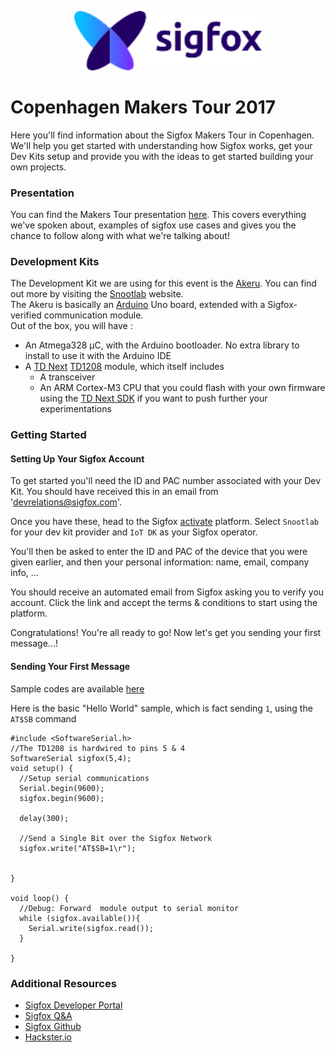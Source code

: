 <p align="center"><img src ="./sigfox.png" width="300"></p>

# Copenhagen Makers Tour 2017

Here you'll find information about the Sigfox Makers Tour in Copenhagen.  
We'll help you get started with understanding how Sigfox works, get your Dev Kits setup and provide you with the ideas to get started building your own projects.

### Presentation

You can find the Makers Tour presentation [here](http://www.slideshare.net/nicolsc-slides/sigfox-makers-tour-copenhagen). This covers everything we've spoken about, examples of sigfox use cases and gives you the chance to follow along with what we're talking about!

### Development Kits

The Development Kit we are using for this event is the [Akeru](//www.akeru.cc/). You can find out more by visiting the [Snootlab](//snootlab.com) website.  
The Akeru is basically an [Arduino](//arduino.cc) Uno board, extended with a Sigfox-verified communication module.  
Out of the box, you will have :

* An Atmega328 µC, with the Arduino bootloader. No extra library to install to use it with the Arduino IDE
* A [TD Next](//www.td-next.com/) [TD1208](//github.com/Telecom-Design/Documentation_TD_RF_Module/blob/master/TD1208%20Datasheet.pdf) module, which itself includes
  * A []() transceiver
  * An ARM Cortex-M3 CPU that you could flash with your own firmware using the [TD Next SDK](http://rfmodules.td-next.com/sdk/) if you want to push further your experimentations
  
### Getting Started

#### Setting Up Your Sigfox Account

To get started you'll need the ID and PAC number associated with your Dev Kit. You should have received this in an email from 'devrelations@sigfox.com'.

Once you have these, head to the Sigfox [activate](//backend.sigfox.com/activate) platform. Select `Snootlab` for your dev kit provider and `IoT DK` as your Sigfox operator.

You'll then be asked to enter the ID and PAC of the device that you were given earlier, and then your personal information: name, email, company info, ... 

You should receive an automated email from Sigfox asking you to verify you account. Click the link and accept the terms & conditions to start using the platform.

Congratulations! You're all ready to go! Now let's get you sending your first message...!

#### Sending Your First Message

Sample codes are available [here](https://github.com/sigfox/makers-tour/tree/master/devkits/akeru)

Here is the basic "Hello World" sample, which is fact sending `1`, using the `AT$SB` command

```
#include <SoftwareSerial.h>
//The TD1208 is hardwired to pins 5 & 4
SoftwareSerial sigfox(5,4);
void setup() {
  //Setup serial communications
  Serial.begin(9600);
  sigfox.begin(9600);
  
  delay(300);
  
  //Send a Single Bit over the Sigfox Network
  sigfox.write("AT$SB=1\r");
  

}

void loop() {
  //Debug: Forward  module output to serial monitor
  while (sigfox.available()){
    Serial.write(sigfox.read());
  }
  
}
```



### Additional Resources

* [Sigfox Developer Portal](https://makers.sigfox.com)
* [Sigfox Q&A](//ask.sigfox.com)
* [Sigfox Github](//github.com/sigfox)
* [Hackster.io](https://hackster.io/sigfox)
